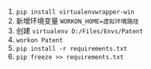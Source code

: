 1. `pip install virtualenvwrapper-win`
2. 新增环境变量 `WORKON_HOME=虚拟环境路径`
3. 创建 `virtualenv D:/Files/Envs/Patent` 
4. `workon Patent`
5. `pip install -r requirements.txt`
6. `pip freeze >> requirements.txt`
